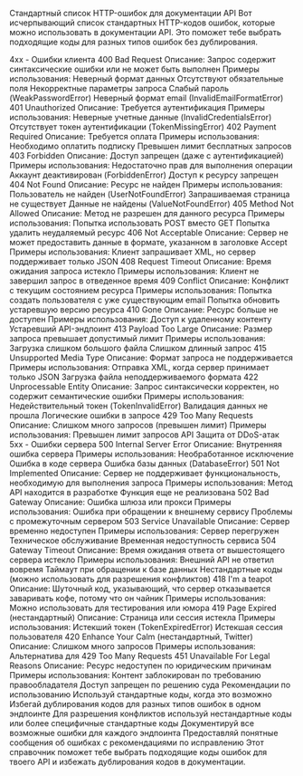 Стандартный список HTTP-ошибок для документации API
Вот исчерпывающий список стандартных HTTP-кодов ошибок, которые можно использовать в документации API. Это поможет тебе выбрать подходящие коды для разных типов ошибок без дублирования.

4xx - Ошибки клиента
400 Bad Request
Описание: Запрос содержит синтаксические ошибки или не может быть выполнен
Примеры использования:
Неверный формат данных
Отсутствуют обязательные поля
Некорректные параметры запроса
Слабый пароль (WeakPasswordError)
Неверный формат email (InvalidEmailFormatError)
401 Unauthorized
Описание: Требуется аутентификация
Примеры использования:
Неверные учетные данные (InvalidCredentialsError)
Отсутствует токен аутентификации (TokenMissingError)
402 Payment Required
Описание: Требуется оплата
Примеры использования:
Необходимо оплатить подписку
Превышен лимит бесплатных запросов
403 Forbidden
Описание: Доступ запрещен (даже с аутентификацией)
Примеры использования:
Недостаточно прав для выполнения операции
Аккаунт деактивирован (ForbiddenError)
Доступ к ресурсу запрещен
404 Not Found
Описание: Ресурс не найден
Примеры использования:
Пользователь не найден (UserNotFoundError)
Запрашиваемая страница не существует
Данные не найдены (ValueNotFoundError)
405 Method Not Allowed
Описание: Метод не разрешен для данного ресурса
Примеры использования:
Попытка использовать POST вместо GET
Попытка удалить неудаляемый ресурс
406 Not Acceptable
Описание: Сервер не может предоставить данные в формате, указанном в заголовке Accept
Примеры использования:
Клиент запрашивает XML, но сервер поддерживает только JSON
408 Request Timeout
Описание: Время ожидания запроса истекло
Примеры использования:
Клиент не завершил запрос в отведенное время
409 Conflict
Описание: Конфликт с текущим состоянием ресурса
Примеры использования:
Попытка создать пользователя с уже существующим email
Попытка обновить устаревшую версию ресурса
410 Gone
Описание: Ресурс больше не доступен
Примеры использования:
Доступ к удаленному контенту
Устаревший API-эндпоинт
413 Payload Too Large
Описание: Размер запроса превышает допустимый лимит
Примеры использования:
Загрузка слишком большого файла
Слишком длинный запрос
415 Unsupported Media Type
Описание: Формат запроса не поддерживается
Примеры использования:
Отправка XML, когда сервер принимает только JSON
Загрузка файла неподдерживаемого формата
422 Unprocessable Entity
Описание: Запрос синтаксически корректен, но содержит семантические ошибки
Примеры использования:
Недействительный токен (TokenInvalidError)
Валидация данных не прошла
Логические ошибки в запросе
429 Too Many Requests
Описание: Слишком много запросов (превышен лимит)
Примеры использования:
Превышен лимит запросов API
Защита от DDoS-атак
5xx - Ошибки сервера
500 Internal Server Error
Описание: Внутренняя ошибка сервера
Примеры использования:
Необработанное исключение
Ошибка в коде сервера
Ошибка базы данных (DatabaseError)
501 Not Implemented
Описание: Сервер не поддерживает функциональность, необходимую для выполнения запроса
Примеры использования:
Метод API находится в разработке
Функция еще не реализована
502 Bad Gateway
Описание: Ошибка шлюза или прокси
Примеры использования:
Ошибка при обращении к внешнему сервису
Проблемы с промежуточным сервером
503 Service Unavailable
Описание: Сервер временно недоступен
Примеры использования:
Сервер перегружен
Техническое обслуживание
Временная недоступность сервиса
504 Gateway Timeout
Описание: Время ожидания ответа от вышестоящего сервера истекло
Примеры использования:
Внешний API не ответил вовремя
Таймаут при обращении к базе данных
Нестандартные коды (можно использовать для разрешения конфликтов)
418 I'm a teapot
Описание: Шуточный код, указывающий, что сервер отказывается заваривать кофе, потому что он чайник
Примеры использования: Можно использовать для тестирования или юмора
419 Page Expired (нестандартный)
Описание: Страница или сессия истекла
Примеры использования:
Истекший токен (TokenExpiredError)
Истекшая сессия пользователя
420 Enhance Your Calm (нестандартный, Twitter)
Описание: Слишком много запросов
Примеры использования: Альтернатива для 429 Too Many Requests
451 Unavailable For Legal Reasons
Описание: Ресурс недоступен по юридическим причинам
Примеры использования:
Контент заблокирован по требованию правообладателя
Доступ запрещен по решению суда
Рекомендации по использованию
Используй стандартные коды, когда это возможно
Избегай дублирования кодов для разных типов ошибок в одном эндпоинте
Для разрешения конфликтов используй нестандартные коды или более специфичные стандартные коды
Документируй все возможные ошибки для каждого эндпоинта
Предоставляй понятные сообщения об ошибках с рекомендациями по исправлению
Этот справочник поможет тебе выбрать подходящие коды ошибок для твоего API и избежать дублирования кодов в документации.